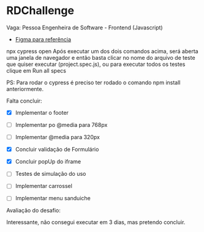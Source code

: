 # RDChallenge
Vaga: Pessoa Engenheira de Software - Frontend (Javascript)

* [Figma para referência](https://www.figma.com/file/heOszg42LP1K070IiLXiLV/Teste---Vaga?node-id=3%3A21)

<!-- 
# Cypress

Cypress é uma ferramenta de teste de front-end desenvolvida para a web. Você pode rodar o cypress localmente para verificar alguns itens testados, para isso execute o um dos seguintes comandos:

Para executar os testes apenas no terminal:

npm test
Para executar os testes e vê-los rodando em uma janela de navegador:

npm run cypress:open

# ou -->
npx cypress open
Após executar um dos dois comandos acima, será aberta uma janela de navegador e então basta clicar no nome do arquivo de teste que quiser executar (project.spec.js), ou para executar todos os testes clique em Run all specs

PS: Para rodar o cypress é preciso ter rodado o comando npm install anteriormente.

Falta concluir:

- [x] Implementar o footer
- [ ] Implementar po @media para 768px
- [ ] Implementar @media para 320px
- [x] Concluir validação de Formulário
- [x] Concluir popUp do iframe
- [ ] Testes de simulação do uso
- [ ] Implementar carrossel
- [ ] Implementar menu sanduiche


Avaliação do desafio:

Interessante, não consegui executar em 3 dias, mas pretendo concluir.


